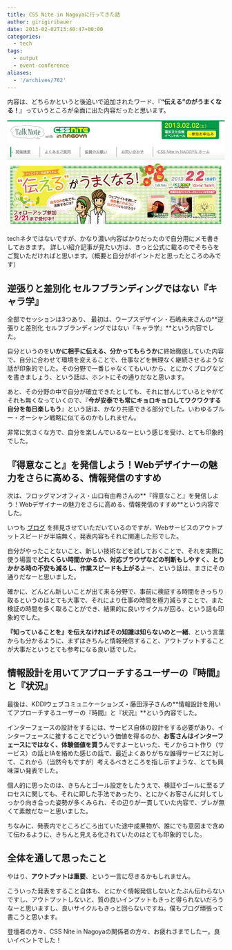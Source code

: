 ```yaml
---
title: CSS Nite in Nagoyaに行ってきた話
author: girigiribauer
date: 2013-02-02T13:40:47+00:00
categories:
  - tech
tags:
  - output
  - event-conference
aliases:
  - '/archives/762'
---
```

内容は、どちらかというと後追いで追加されたワード、『**&#8220;伝える&#8221;のがうまくなる！**』っていうところが全面に出た内容だったと思います。

![](resource01.jpg)

techネタではないですが、かなり濃い内容ばかりだったので自分用にメモ書きしておきます。 詳しい紹介記事が見たい方は、きっと公式に載るのでそちらをご覧いただければと思います。（概要と自分がポイントだと思ったところのみです）

## 逆張りと差別化 セルフブランディングではない『キャラ学』

全部でセッションは3つあり、 最初は、ウープスデザイン・石嶋未来さんの**逆張りと差別化 セルフブランディングではない『キャラ学』**という内容でした。

自分というのを**いかに相手に伝える、分かってもらうか**に終始徹底していた内容で、自分に合わせて環境を変えることで、仕事などを無理なく継続させるような話が印象的でした。その分野で一番じゃなくてもいいから、とにかくブログなどを書きましょう、という話は、ホントにその通りだなと思います。

あと、その分野の中で自分が確立できたとしても、それに甘んじているとやがてそれも無くなっていくので、『**今が安泰でも常にキョロキョロしてワクワクする自分を毎日楽しもう**』という話は、かなり共感できる部分でした。いわゆるブルー・オーシャン戦略に似てるのかもしれません。

非常に気さくな方で、自分を楽しんでいるなーという感じを受け、とても印象的でした。

## 『得意なこと』を発信しよう！Webデザイナーの魅力をさらに高める、情報発信のすすめ

次は、フロッグマンオフィス・山口有由希さんの**『得意なこと』を発信しよう！Webデザイナーの魅力をさらに高める、情報発信のすすめ**という内容でした。

いつも [ブログ][2] を拝見させていただいているのですが、Webサービスのアウトプットスピードが半端無く、発表内容もそれに関連した形でした。

自分がやったことないこと、新しい技術などを試しておくことで、それを実際に使う場面で**どれくらい時間かかるか、対応ブラウザなどの判断もしやすく、とりかかる時の不安も減るし、作業スピードも上がる**よー、という話は、まさにその通りだなーと思いました。

確かに、どんどん新しいことが出て来る分野で、事前に検証する時間をきっちり取るというのはとても大事で、それにより仕事の時間を極力減らすことで、また検証の時間を多く取ることができ、結果的に良いサイクルが回る、という話も印象的でした。

**『知っていることを』を伝えなければその知識は知らないのと一緒**、という言葉からも分かるように、まずはきちんと情報発信すること、アウトプットすることが大事だというとても参考になる良い話でした。

## 情報設計を用いてアプローチするユーザーの『時間』と『状況』

最後は、KDDIウェブコミュニケーションズ・藤田淳子さんの**情報設計を用いてアプローチするユーザーの『時間』と『状況』**という内容でした。

インターフェースの設計をするには、サービス自体の設計をする必要があり、インターフェースに接することでどういう価値を得るのか、**お客さんはインターフェースにではなく、体験価値を買う**んですよーといった、モノからコト作り（サービス）の話とIAを絡めた感じの話で、最近よくありがちな誰得サービスに対して、これから（当然今もですが）考えるべきところを指し示すような、とても興味深い発表でした。

個人的に思ったのは、きちんとゴール設定をしたうえで、検証やゴールに至るプロセスに関しても、それに即した手法であったり、とにかくお客さんに対してしっかり向き合った姿勢が多くみられ、その辺りが一貫していた内容で、ブレが無くて素敵だなーと思いました。

ちなみに、発表内でところどころ出ていた途中成果物が、誰にでも意図まで含めて伝わるように、きちんと見える化されていたのはとても印象的でした。

## 全体を通して思ったこと

やはり、**アウトプットは重要**、という一言に尽きるかもしれません。

こういった発表をすること自体も、とにかく情報発信しないとたぶん伝わらないですし、アウトプットしないと、質の良いインプットもきっと得られないだろうなーと思いますし、良いサイクルもきっと回らないですね。僕もブログ頑張って書こうと思います。

登壇者の方々、CSS Nite in Nagoyaの関係者の方々、お疲れさまでしたー。良いイベントでした！

 [2]: http://blog.v-colors.com/
